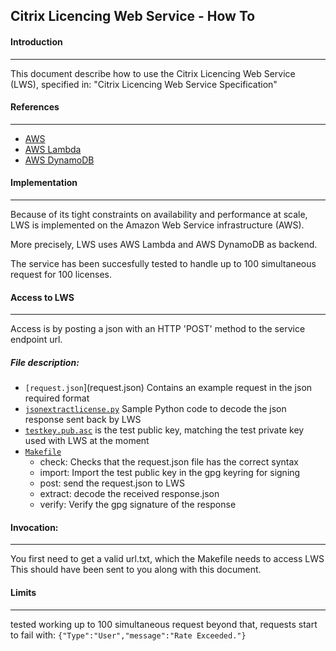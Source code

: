 ## Citrix Licencing Web Service - How To

#### Introduction
------
This document describe how to use the Citrix Licencing Web Service (LWS), specified in: "Citrix Licencing Web Service Specification"

#### References
------
* [AWS](https://aws.amazon.com/)
* [AWS Lambda](https://aws.amazon.com/lambda/)
* [AWS DynamoDB](https://aws.amazon.com/dynamodb/)


#### Implementation
------
Because of its tight constraints on availability and performance at scale, LWS is implemented on the Amazon Web Service infrastructure (AWS).

More precisely, LWS uses AWS Lambda and AWS DynamoDB as backend.

The service has been succesfully tested to handle up to 100 simultaneous request for 100 licenses.

#### Access to LWS
------
Access is by posting a json with an HTTP 'POST' method to the service endpoint url.

##### File description:
* `[request.json`](request.json) Contains an example request in the json required format
* [`jsonextractlicense.py`]() Sample Python code to decode the json response sent back by LWS
* [`testkey.pub.asc`]() is the test public key, matching the test private key used with LWS at the moment
* [`Makefile`]()
  * check:  Checks that the request.json file has the correct syntax
  * import: Import the test public key in the gpg keyring for signing
  * post: send the request.json to LWS
  * extract: decode the received response.json
  * verify: Verify the gpg signature of the response
	
#### Invocation:
------
You first need to get a valid url.txt, which the Makefile needs to access LWS
This should have been sent to you along with this document.

#### Limits
------
tested working up to 100 simultaneous request
beyond that, requests start to fail with: `{"Type":"User","message":"Rate Exceeded."}`


